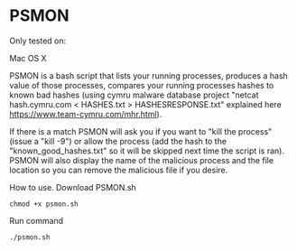 # PSMON

Only tested on:

Mac OS X


PSMON is a bash script that lists your running processes, produces a hash value of those processes, compares your running processes hashes to known bad hashes (using cymru malware database project "netcat hash.cymru.com < HASHES.txt > HASHESRESPONSE.txt" explained here https://www.team-cymru.com/mhr.html). 


If there is a match PSMON will ask you if you want to "kill the process" (issue a "kill -9") or allow the process (add the hash to the "known_good_hashes.txt" so it will be skipped next time the script is ran). PSMON will also display the name of the malicious process and the file location so you can remove the malicious file if you desire.

How to use. Download PSMON.sh

```chmod +x psmon.sh```

Run command

```./psmon.sh```
